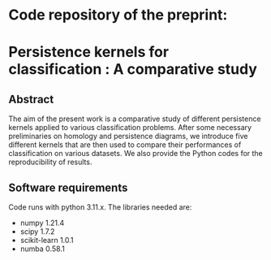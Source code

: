 # Code repository of the preprint:
# Persistence kernels for classification : A comparative study

## **Abstract**

The aim of the present work is a comparative study of different persistence kernels applied to various classification problems. After some necessary preliminaries on homology and persistence diagrams, we introduce five different kernels that are then used to compare their performances of classification on various datasets. We also provide the Python codes for the reproducibility of results.

## **Software requirements**

Code runs with python 3.11.x. The libraries needed are:

- numpy 1.21.4
- scipy 1.7.2
- scikit-learn 1.0.1
- numba 0.58.1


